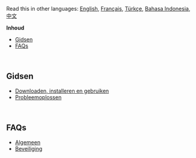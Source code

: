 Read this in other languages: [English](readme.md), [Français](readmefr.md), [Türkçe](readmetr.md), [Bahasa Indonesia](readmeid.md), [中文](readmecn.md)

**Inhoud**

- [Gidsen](#gidsen)
- [FAQs](#faqs)
<!-- - [FAQs](#faqs)
- [Andere lijsten](#andere-lijsten) -->

<br>

## Gidsen

- [Downloaden, installeren en gebruiken](https://github.com/Anarios/return-youtube-dislike/wiki/Downloading,-Installing-&-Using)
- [Probleemoplossen](https://github.com/Anarios/return-youtube-dislike/wiki/Troubleshooting-Guide)
<!-- - [FAQ](FAQ.md)
- [Wanneer en hoe bugs te melden](Guide__Bug_Reporting.md)
- [Bijdragend](https://github.com/Anarios/return-youtube-dislike/blob/main/CONTRIBUTING.md) -->
<!-- - [Hoe de wiki te updaten](/) -->

<br>

## FAQs

- [Algemeen](https://github.com/Anarios/return-youtube-dislike/blob/main/Guides/FAQ.md)
- [Beveiliging](https://github.com/Anarios/return-youtube-dislike/blob/main/Guides/SECURITY-FAQ.md)

<!-- - [Privacy](FAQ_Privacy.md)
- [Techisch](FAQ_Technical.md)
- [Makers](FAQ_Creators.md)

<br>

## Andere lijsten

- [Veel voorkomende problemen](Common_Problems.md)
- [Herhalende vragen](Repeated_Questions.md)
- [Herhaalde functieverzoeken](Repeated_Feature_requests.md)
- [Herhaalde problemen](Repeated_Issues.md) -->
